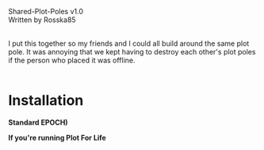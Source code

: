 Shared-Plot-Poles v1.0<br>
Written by Rosska85<br><br>

I put this together so my friends and I could all build around the same plot pole. It was annoying that we kept having to destroy each other's plot poles if the person who placed it was offline.<br><br>

Installation
============
**Standard EPOCH)**

**If you're running Plot For Life**